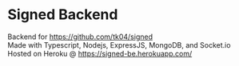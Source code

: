 # Signed Backend
Backend for https://github.com/tk04/signed <br>
Made with Typescript, Nodejs, ExpressJS, MongoDB, and Socket.io <br>
Hosted on Heroku @ https://signed-be.herokuapp.com/
